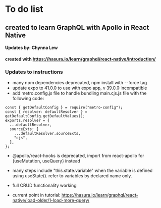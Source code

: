 # To do list 

## created to learn GraphQL with Apollo in React Native

#### Updates by: Chynna Lew

#### created with https://hasura.io/learn/graphql/react-native/introduction/

### Updates to instructions

- many npm dependencies deprecated, npm install with --force tag
- update expo to 41.0.0 to use with expo app, v 39.0.0 incompatible
- add metro.config.js file to handle bundling main.cjs.js file with the following code: 
```
const { getDefaultConfig } = require("metro-config");
const { resolver: defaultResolver } = getDefaultConfig.getDefaultValues();
exports.resolver = {
  ...defaultResolver,
  sourceExts: [
    ...defaultResolver.sourceExts,
    "cjs",
  ],
};
```
- @apollo/react-hooks is deprecated, import from react-apollo for {useMutation, useQuery} instead
- many steps include "this.state.variable" when the variable is defined using useState(). refer to variables by declared name only.

- full CRUD functionality working

- current point in tutorial:
https://hasura.io/learn/graphql/react-native/load-older/1-load-more-query/